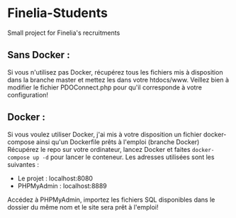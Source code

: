 # Finelia-Students
Small project for Finelia's recruitments


## Sans Docker : 
Si vous n'utilisez pas Docker, récupérez tous les fichiers mis à disposition dans la branche master et mettez les dans votre htdocs/www.
Veillez bien à modifier le fichier PDOConnect.php pour qu'il corresponde à votre configuration!

## Docker : 
Si vous voulez utiliser Docker, j'ai mis à votre disposition un fichier docker-compose ainsi qu'un Dockerfile prêts à l'emploi (branche Docker)
Récupérez le repo sur votre ordinateur, lancez Docker et faites ```docker-compose up -d``` pour lancer le conteneur. 
Les adresses utilisées sont les suivantes : 
  - Le projet : localhost:8080
  - PHPMyAdmin : localhost:8889
  
Accédez à PHPMyAdmin, importez les fichiers SQL disponibles dans le dossier du même nom et le site sera prêt à l'emploi! 
